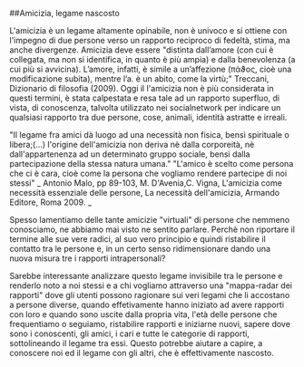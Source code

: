 ##Amicizia, legame nascosto

L'amicizia è un legame altamente opinabile, non è univoco e si ottiene con l'impegno di due persone verso un rapporto reciproco di fedeltà, 
stima, ma anche divergenze. Amicizia deve essere "distinta dall’amore (con cui è collegata, ma non si identifica, in quanto è più ampia) 
e dalla benevolenza (a cui più si avvicina). L’amore, infatti, è simile a un’affezione (πάϑος, cioè una modificazione subita), mentre l’a. è un abito, come la virtù;" 
Treccani, Dizionario di filosofia (2009). Oggi il l'amicizia non è più considerata in questi termini, è stata calpestata e resa
tale ad un rapporto superfluo, di vista, di conoscenza, talvolta utilizzato nei socialnetwork per indicare un qualsiasi 
rapporto tra due persone, cose, animali, identità astratte e irreali. 

"Il legame fra amici dà luogo ad una necessità non fisica, bensì spirituale o libera;(...) l'origine dell'amicizia non deriva nè dalla corporeità, nè dall'appartenenza ad un determinato gruppo sociale, bensì dalla partecipazione della stessa natura umana."
"L'amico è scelto come persona che ci è cara, cioè come la persona che vogliamo rendere partecipe di noi stessi"
_ Antonio Malo, pp 89-103, M. D'Avenia,C. Vigna, L'amicizia come necessità essenziale delle persone, La necessità dell'amicizia, Armando Editore, Roma 2009. _

Spesso lamentiamo delle tante amicizie "virtuali" di persone che nemmeno conosciamo, ne abbiamo mai visto ne sentito parlare.
Perchè non riportare il termine alle sue vere radici, al suo vero principio e quindi ristabilire il contatto tra le persone e, in un certo
senso ridimensionare dando una nuova misura tre i rapporti intrapersonali?

Sarebbe interessante analizzare questo legame invisibile tra le persone e renderlo noto a noi stessi e a chi vogliamo
attraverso una "mappa-radar dei rapporti" dove gli utenti possono ragionare sui veri legami che li accostano a persone diverse, quando effetivamente
hanno iniziato ad avere rapporti con loro e quando sono uscite dalla propria vita, l'età delle persone che frequentiamo o seguiamo, 
ristabilire rapporti e iniziarne nuovi, sapere dove sono i conoscenti, gli amici, i cari e tutte le categorie di rapporti, sottolineando il legame tra essi.
Questo potrebbe aiutare a capire, a conoscere noi ed il legame con gli altri, che è effettivamente nascosto.
